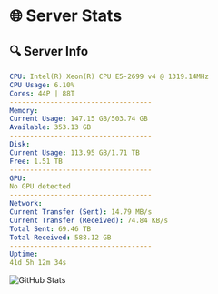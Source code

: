 # 🌐 Server Stats
## 🔍 Server Info
```yaml
CPU: Intel(R) Xeon(R) CPU E5-2699 v4 @ 1319.14MHz
CPU Usage: 6.10%
Cores: 44P | 88T
-----------------------------------
Memory:
Current Usage: 147.15 GB/503.74 GB
Available: 353.13 GB
-----------------------------------
Disk:
Current Usage: 113.95 GB/1.71 TB
Free: 1.51 TB
-----------------------------------
GPU:
No GPU detected
-----------------------------------
Network:
Current Transfer (Sent): 14.79 MB/s
Current Transfer (Received): 74.84 KB/s
Total Sent: 69.46 TB
Total Received: 588.12 GB
-----------------------------------
Uptime:
41d 5h 12m 34s
```
![GitHub Stats](https://img.shields.io/badge/Updated-2025-04-18_02:35:23-blue)